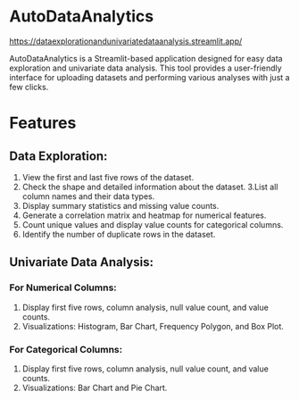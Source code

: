 # AutoDataAnalytics
https://dataexplorationandunivariatedataanalysis.streamlit.app/



AutoDataAnalytics is a Streamlit-based application designed for easy data exploration and univariate data analysis. This tool provides a user-friendly interface for uploading datasets and performing various analyses with just a few clicks.

# Features

## Data Exploration:
1. View the first and last five rows of the dataset.
2. Check the shape and detailed information about the dataset.
3.List all column names and their data types.
4. Display summary statistics and missing value counts.
5. Generate a correlation matrix and heatmap for numerical features.
6. Count unique values and display value counts for categorical columns.
7. Identify the number of duplicate rows in the dataset.

## Univariate Data Analysis:
### For Numerical Columns:
1. Display first five rows, column analysis, null value count, and value counts.
2. Visualizations: Histogram, Bar Chart, Frequency Polygon, and Box Plot.
### For Categorical Columns:
1. Display first five rows, column analysis, null value count, and value counts.
2. Visualizations: Bar Chart and Pie Chart.
